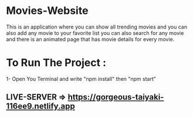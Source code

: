 # Movies-Website

This is an application where you can show all trending movies and you can also add any movie to your favorite list you can also search for any movie and there is an animated page that has movie details for every movie.

# To Run The Project :

1- Open You Terminal and write "npm install" then "npm start"


## LIVE-SERVER => https://gorgeous-taiyaki-116ee9.netlify.app
